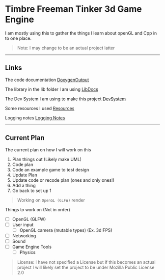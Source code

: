 # Timbre Freeman Tinker 3d Game Engine

I am mostly using this to gather the things I learn about openGL and Cpp in to one place.

> Note: I may change to be an actual project latter

---

## Links

The code documentation [DoxygenOutput](docs/html/index.html)

The library in the lib folder I am using [LibDocs](docs/md/lib.md)

The Dev System I am using to make this project [DevSystem](docs/md/devSystem.md)

Some resources I used [Resources](docs/md/resources.md)

Logging notes [Logging Notes](docs/md/loggingNotes.md)

---

## Current Plan

The current plan on how I will work on this
1. Plan things out (Likely make UML)
2. Code plan
3. Code an example game to test design
4. Update Plan 
5. Update code or recode plan (ones and only ones!)
6. Add a thing
7. Go back to set up 1

> Working on `OpenGL (GLFW)` render

Things to work on (Not in order)
- [ ] OpenGL (GLFW) 
- [ ] User input
  - [ ] OpenGL camera (mutable types) (Ex. 3d FPS)
- [ ] Networking
- [ ] Sound
- [ ] Game Engine Tools
    - [ ] Physics

> License: I have not specified a License but if this becomes an actual project I will likely set the project to be under Mozilla Public License 2.0
